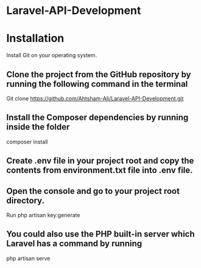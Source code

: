 # Laravel-API-Development
# Installation
Install Git on your operating system.
## Clone the project from the GitHub repository by running the following command in the terminal
Git clone https://github.com/Ahtsham-Ali/Laravel-API-Development.git
## Install the Composer dependencies by running inside the folder
composer install

## Create .env file in your project root and copy the contents from environment.txt file into .env file.
## Open the console and go to your project root directory.
Run php artisan key:generate

## You could also use the PHP built-in server which Laravel has a command by running
php artisan serve


